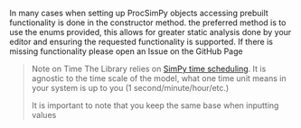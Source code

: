 

In many cases when setting up ProcSimPy objects accessing prebuilt functionality is done in the constructor method. the preferred method is to use the enums provided, this allows for greater static analysis done by your editor and ensuring the requested functionality is supported. If there is missing functionality please open an Issue on the GitHub Page


>Note on Time
>The Library relies on [SimPy time scheduling](https://simpy.readthedocs.io/en/latest/topical_guides/time_and_scheduling.html). It is agnostic to the time scale of the model, what one time unit means in your system is up to you (1 second/minute/hour/etc.)
>
>It is important to note that you keep the same base when inputting values 
